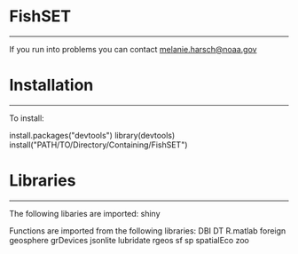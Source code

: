 FishSET
=========
---

If you run into problems you can contact melanie.harsch@noaa.gov

# Installation #
---

To install:

   install.packages("devtools")
	 library(devtools)
	 install("PATH/TO/Directory/Containing/FishSET")

# Libraries #
---

The following libaries are imported:
shiny

Functions are imported from the following libraries:
DBI
DT
R.matlab
foreign
geosphere
grDevices
jsonlite
lubridate
rgeos
sf
sp
spatialEco
zoo
